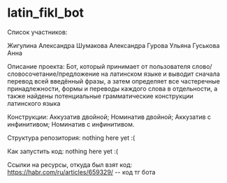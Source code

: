 # latin_fikl_bot

Список участников:

Жигулина Александра
Шумакова Александра
Гурова Ульяна
Гуськова Анна

Описание проекта:
Бот, который принимает от пользователя слово/словосочетание/предложение на латинском языке 
и выводит сначала перевод всей введённый фразы,
а затем определяет все частеречные принадлежности, формы и переводы каждого слова в отдельности, 
а также найдены потенциальные грамматические конструкции латинского языка

Конструкции:
Аккузатив двойной;
Номинатив двойной;
Аккузатив с инфинитивом;
Номинатив с инфинитивом.

Структура репозитория:
nothing here yet :(

Как запустить код:
nothing here yet :(


Ссылки на ресурсы, откуда был взят код:
https://habr.com/ru/articles/659329/ -- код тг бота
